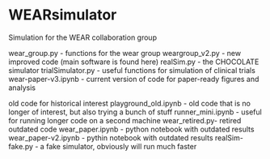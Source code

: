 # WEARsimulator
Simulation for the WEAR collaboration group

wear_group.py - functions for the wear group
weargroup_v2.py - new improved code (main software is found here)
realSim.py - the CHOCOLATE simulator
trialSimulator.py - useful functions for simulation of clinical trials
wear-paper-v3.ipynb - current version of code for paper-ready figures and analysis


old code for historical interest
playground_old.ipynb - old code that is no longer of interest, but also trying a bunch of stuff
runner_mini.ipynb - useful for running longer code on a second machine
wear_retired.py- retired outdated code
wear_paper.ipynb - python notebook with outdated results
wear_paper-v2.ipynb - pythin notebook with outdated results
realSim-fake.py - a fake simulator, obviously will run much faster

